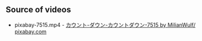 ## Source of videos

* pixabay-7515.mp4 - [カウント-ダウン-カウントダウン-7515 by MilianWulf/ pixabay.com](https://pixabay.com/ja/videos/%E3%82%AB%E3%82%A6%E3%83%B3%E3%83%88-%E3%83%80%E3%82%A6%E3%83%B3-%E3%82%AB%E3%82%A6%E3%83%B3%E3%83%88%E3%83%80%E3%82%A6%E3%83%B3-7515/)
